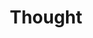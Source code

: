 ---
title: Thought
description: Sometimes I feel I write just for the sake of it
image:

# Badge style
style:
    background: "#edaeda"
    color: "#fff"
---